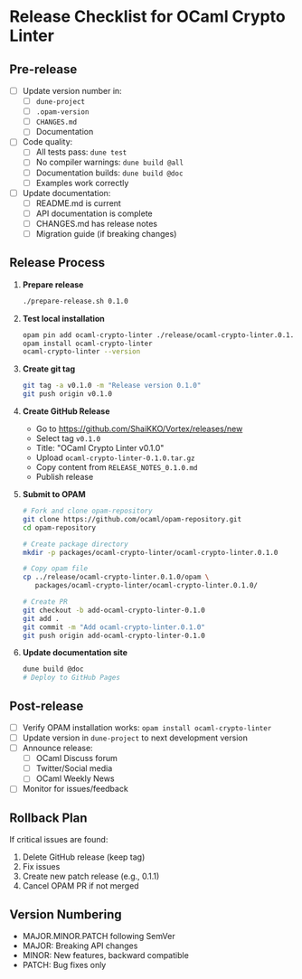 # Release Checklist for OCaml Crypto Linter

## Pre-release

- [ ] Update version number in:
  - [ ] `dune-project`
  - [ ] `.opam-version`
  - [ ] `CHANGES.md`
  - [ ] Documentation

- [ ] Code quality:
  - [ ] All tests pass: `dune test`
  - [ ] No compiler warnings: `dune build @all`
  - [ ] Documentation builds: `dune build @doc`
  - [ ] Examples work correctly

- [ ] Update documentation:
  - [ ] README.md is current
  - [ ] API documentation is complete
  - [ ] CHANGES.md has release notes
  - [ ] Migration guide (if breaking changes)

## Release Process

1. **Prepare release**
   ```bash
   ./prepare-release.sh 0.1.0
   ```

2. **Test local installation**
   ```bash
   opam pin add ocaml-crypto-linter ./release/ocaml-crypto-linter.0.1.0
   opam install ocaml-crypto-linter
   ocaml-crypto-linter --version
   ```

3. **Create git tag**
   ```bash
   git tag -a v0.1.0 -m "Release version 0.1.0"
   git push origin v0.1.0
   ```

4. **Create GitHub Release**
   - Go to https://github.com/ShaiKKO/Vortex/releases/new
   - Select tag `v0.1.0`
   - Title: "OCaml Crypto Linter v0.1.0"
   - Upload `ocaml-crypto-linter-0.1.0.tar.gz`
   - Copy content from `RELEASE_NOTES_0.1.0.md`
   - Publish release

5. **Submit to OPAM**
   ```bash
   # Fork and clone opam-repository
   git clone https://github.com/ocaml/opam-repository.git
   cd opam-repository
   
   # Create package directory
   mkdir -p packages/ocaml-crypto-linter/ocaml-crypto-linter.0.1.0
   
   # Copy opam file
   cp ../release/ocaml-crypto-linter.0.1.0/opam \
      packages/ocaml-crypto-linter/ocaml-crypto-linter.0.1.0/
   
   # Create PR
   git checkout -b add-ocaml-crypto-linter-0.1.0
   git add .
   git commit -m "Add ocaml-crypto-linter.0.1.0"
   git push origin add-ocaml-crypto-linter-0.1.0
   ```

6. **Update documentation site**
   ```bash
   dune build @doc
   # Deploy to GitHub Pages
   ```

## Post-release

- [ ] Verify OPAM installation works: `opam install ocaml-crypto-linter`
- [ ] Update version in `dune-project` to next development version
- [ ] Announce release:
  - [ ] OCaml Discuss forum
  - [ ] Twitter/Social media
  - [ ] OCaml Weekly News
- [ ] Monitor for issues/feedback

## Rollback Plan

If critical issues are found:

1. Delete GitHub release (keep tag)
2. Fix issues
3. Create new patch release (e.g., 0.1.1)
4. Cancel OPAM PR if not merged

## Version Numbering

- MAJOR.MINOR.PATCH following SemVer
- MAJOR: Breaking API changes
- MINOR: New features, backward compatible
- PATCH: Bug fixes only